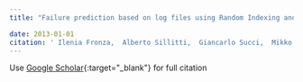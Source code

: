 ```yaml
---
title: "Failure prediction based on log files using Random Indexing and Support Vector Machines"

date: 2013-01-01
citation: ' Ilenia Fronza,  Alberto Sillitti,  Giancarlo Succi,  Mikko Terho,  Jelena Vlasenko, &quot;Failure prediction based on log files using Random Indexing and Support Vector Machines.&quot;, 2013.'
---
```

Use [Google Scholar](https://scholar.google.com/scholar?q=Failure+prediction+based+on+log+files+using+Random+Indexing+and+Support+Vector+Machines){:target="_blank"} for full citation